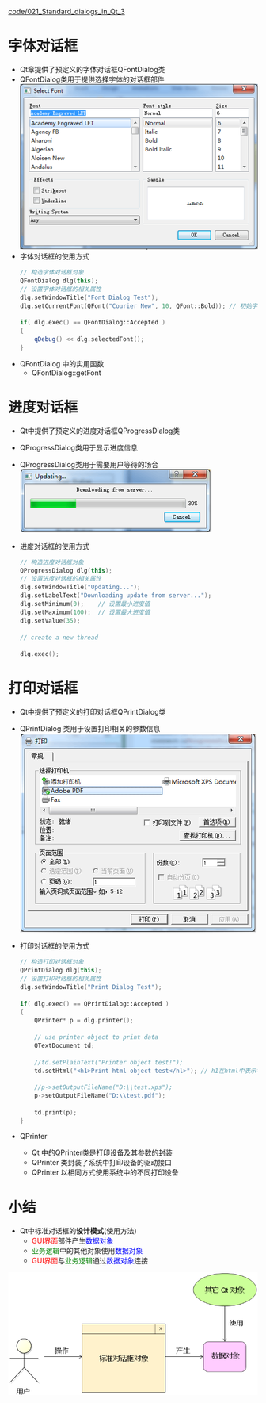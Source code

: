 [code/021_Standard_dialogs_in_Qt_3](code/021_Standard_dialogs_in_Qt_3)
# 字体对话框
- Qt章提供了预定义的字体对话框QFontDialog类
- QFontDialog类用于提供选择字体的对话框部件
![](_v_images_021/1.png)
- 字体对话框的使用方式
    ```cpp
    // 构造字体对话框对象
    QFontDialog dlg(this);
    // 设置字体对话框的相关属性
    dlg.setWindowTitle("Font Dialog Test");
    dlg.setCurrentFont(QFont("Courier New", 10, QFont::Bold)); // 初始字体

    if( dlg.exec() == QFontDialog::Accepted )
    {
        qDebug() << dlg.selectedFont();
    }
    ```
- QFontDialog 中的实用函数
    - QFontDialog::getFont

# 进度对话框
- Qt中提供了预定义的进度对话框QProgressDialog类
- QProgressDialog类用于显示进度信息
- QProgressDialog类用于需要用户等待的场合
![](_v_images_021/2.png)

- 进度对话框的使用方式
    ```cpp
    // 构造进度对话框对象
    QProgressDialog dlg(this);
    // 设置进度对话框的相关属性
    dlg.setWindowTitle("Updating...");
    dlg.setLabelText("Downloading update from server...");
    dlg.setMinimum(0);    // 设置最小进度值
    dlg.setMaximum(100);  // 设置最大进度值
    dlg.setValue(35);

    // create a new thread

    dlg.exec();
    ```

# 打印对话框
- Qt中提供了预定义的打印对话框QPrintDialog类
- QPrintDialog 类用于设置打印相关的参数信息
![](_v_images_021/3.png)

- 打印对话框的使用方式
    ```cpp
    // 构造打印对话框对象
    QPrintDialog dlg(this);
    // 设置打印对话框的相关属性
    dlg.setWindowTitle("Print Dialog Test");

    if( dlg.exec() == QPrintDialog::Accepted )
    {
        QPrinter* p = dlg.printer();

        // use printer object to print data
        QTextDocument td;

        //td.setPlainText("Printer object test!");
        td.setHtml("<h1>Print html object test</hl>"); // h1在html中表示字体大写

        //p->setOutputFileName("D:\\test.xps");
        p->setOutputFileName("D:\\test.pdf");

        td.print(p);
    }
    ```
- QPrinter
    - Qt 中的QPrinter类是打印设备及其参数的封装
    - QPrinter 类封装了系统中打印设备的驱动接口
    - QPrinter 以相同方式使用系统中的不同打印设备

# 小结
- Qt中标准对话框的**设计模式**(使用方法)
    - <font color=red>GUI界面</font>部件产生<font color=blue>数据对象</font>
    - <font color=green>业务逻辑</font>中的其他对象使用<font color=blue>数据对象</font>
    - <font color=red>GUI界面</font>与<font color=green>业务逻辑</font>通过<font color=blue>数据对象</font>连接

![](_v_images_021/4.png)
